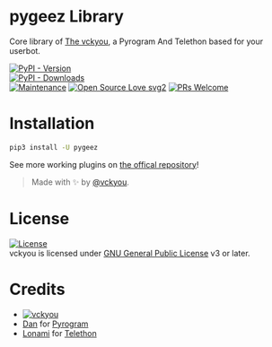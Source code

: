 # pygeez Library

Core library of [The vckyou](https://github.com/vckyou/vckyou), a Pyrogram And Telethon based for your userbot.


[![PyPI - Version](https://img.shields.io/pypi/v/pygeez?style=round)](https://pypi.org/project/pygeez)    
[![PyPI - Downloads](https://img.shields.io/pypi/dm/Geez?label=DOWNLOADS&style=round)](https://pypi.org/project/pygeez)    
[![Maintenance](https://img.shields.io/badge/Maintained%3F-yes-green.svg)](https://github.com/vckyou/vckyou/graphs/commit-activity)
[![Open Source Love svg2](https://badges.frapsoft.com/os/v2/open-source.svg?v=103)](https://github.com/vckyou/vckyou)
[![PRs Welcome](https://img.shields.io/badge/PRs-welcome-brightgreen.svg?style=flat-square)](https://makeapullrequest.com)

# Installation
```bash
pip3 install -U pygeez
```


See more working plugins on [the offical repository](https://github.com/vckyou/vckyou)!

> Made with ✨ by [@vckyou](https://t.me/vckyou).    


# License
[![License](https://www.gnu.org/graphics/gplv3-with-text-136x68.png)](LICENSE)   
vckyou is licensed under [GNU General Public License](https://www.gnu.org/licenses/agpl-3.0.html) v3 or later.

# Credits
*  [![vckyou](https://img.shields.io/static/v1?label=vckyou&message=Devs&color=critical)](https://t.me/vckyou)
*  [Dan](https://github.com/delivrance) for [Pyrogram](https://github.com/pyrogram/pyrogram)
*  [Lonami](https://github.com/LonamiWebs/) for [Telethon](https://github.com/LonamiWebs/Telethon)
